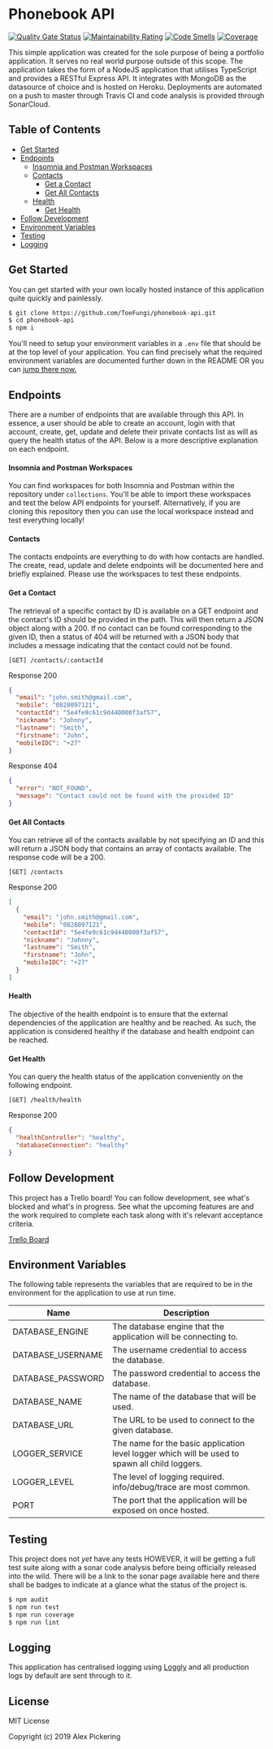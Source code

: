 # Phonebook API
[![Quality Gate Status](https://sonarcloud.io/api/project_badges/measure?project=phonebook-rest-api&metric=alert_status)](https://sonarcloud.io/dashboard?id=phonebook-rest-api)
[![Maintainability Rating](https://sonarcloud.io/api/project_badges/measure?project=phonebook-rest-api&metric=sqale_rating)](https://sonarcloud.io/dashboard?id=phonebook-rest-api)
[![Code Smells](https://sonarcloud.io/api/project_badges/measure?project=phonebook-rest-api&metric=code_smells)](https://sonarcloud.io/dashboard?id=phonebook-rest-api)
[![Coverage](https://sonarcloud.io/api/project_badges/measure?project=phonebook-rest-api&metric=coverage)](https://sonarcloud.io/dashboard?id=phonebook-rest-api)

This simple application was created for the sole purpose of being a portfolio application. It serves no real world
purpose outside of this scope. The application takes the form of a NodeJS application that utilises TypeScript and
provides a RESTful Express API. It integrates with MongoDB as the datasource of choice and is hosted on Heroku.
Deployments are automated on a push to master through Travis CI and code analysis is provided through SonarCloud.

## Table of Contents
- [Get Started](#get-started)
- [Endpoints](#endpoints)
    - [Insomnia and Postman Workspaces](#insomnia-and-postman-workspaces)
    - [Contacts](#contacts)
        - [Get a Contact](#get-a-contact)
        - [Get All Contacts](#get-all-contacts)
    - [Health](#health)
        - [Get Health](#get-health)
- [Follow Development](#follow-development)
- [Environment Variables](#environment-variables)
- [Testing](#testing)
- [Logging](#logging)

## Get Started
You can get started with your own locally hosted instance of this application quite quickly and painlessly.
```bash
$ git clone https://github.com/ToeFungi/phonebook-api.git
$ cd phonebook-api
$ npm i
```
You'll need to setup your environment variables in a `.env` file that should be at the top level of your application.
You can find precisely what the required environment variables are documented further down in the README OR you can
[jump there now.](#environment-variables)

## Endpoints
There are a number of endpoints that are available through this API. In essence, a user should be able to create an
account, login with that account, create, get, update and delete their private contacts list as will as query the health
status of the API. Below is a more descriptive explanation on each endpoint.

#### Insomnia and Postman Workspaces
You can find workspaces for both Insomnia and Postman within the repository under `collections`. You'll be able to
import these workspaces and test the below API endpoints for yourself. Alternatively, if you are cloning this repository
then you can use the local workspace instead and test everything locally!

#### Contacts
The contacts endpoints are everything to do with how contacts are handled. The create, read, update and delete endpoints
will be documented here and briefly explained. Please use the workspaces to test these endpoints.

#### Get a Contact
The retrieval of a specific contact by ID is available on a GET endpoint and the contact's ID should be provided in the
path. This will then return a JSON object along with a 200. If no contact can be found corresponding to the given ID,
then a status of 404 will be returned with a JSON body that includes a message indicating that the contact could not be
found.

`[GET] /contacts/:contactId`

Response 200
```json
{
  "email": "john.smith@gmail.com",
  "mobile": "0828097121",
  "contactId": "5e4fe9c61c9d440000f3af57",
  "nickname": "Johnny",
  "lastname": "Smith",
  "firstname": "John",
  "mobileIDC": "+27"
}
```

Response 404
```json
{
  "error": "NOT_FOUND",
  "message": "Contact could not be found with the provided ID"
}
```

#### Get All Contacts
You can retrieve all of the contacts available by not specifying an ID and this will return a JSON body that contains
an array of contacts available. The response code will be a 200.

`[GET] /contacts`

Response 200
```json
[
  {
    "email": "john.smith@gmail.com",
    "mobile": "0828097121",
    "contactId": "5e4fe9c61c9d440000f3af57",
    "nickname": "Johnny",
    "lastname": "Smith",
    "firstname": "John",
    "mobileIDC": "+27"
  }
]
```

#### Health
The objective of the health endpoint is to ensure that the external dependencies of the application are healthy and be
reached. As such, the application is considered healthy if the database and health endpoint can be reached.

#### Get Health
You can query the health status of the application conveniently on the following endpoint.

`[GET] /health/health`

Response 200
```json
{
  "healthController": "healthy",
  "databaseConnection": "healthy"
}
```

## Follow Development
This project has a Trello board! You can follow development, see what's blocked and what's in progress. See what the
upcoming features are and the work required to complete each task along with it's relevant acceptance criteria.

[Trello Board](https://trello.com/b/TspFnVQw/phb-phonebook-api)

## Environment Variables
The following table represents the variables that are required to be in the environment for the application to use at
run time. 

| Name              | Description                                                                                    |
|-------------------|------------------------------------------------------------------------------------------------|
| DATABASE_ENGINE   | The database engine that the application will be connecting to.                                |
| DATABASE_USERNAME | The username credential to access the database.                                                |
| DATABASE_PASSWORD | The password credential to access the database.                                                |
| DATABASE_NAME     | The name of the database that will be used.                                                    |
| DATABASE_URL      | The URL to be used to connect to the given database.                                           |
| LOGGER_SERVICE    | The name for the basic application level logger which will be used to spawn all child loggers. |
| LOGGER_LEVEL      | The level of logging required. info/debug/trace are most common.                               |
| PORT              | The port that the application will be exposed on once hosted.                                  |

## Testing
This project does not _yet_ have any tests HOWEVER, it will be getting a full test suite along with a sonar code
analysis before being officially released into the wild. There will be a link to the sonar page available here and there
shall be badges to indicate at a glance what the status of the project is.

```bash
$ npm audit
$ npm run test
$ npm run coverage
$ npm run lint
```

## Logging
This application has centralised logging using [Loggly](http://loggly.com/) and all production logs by default are sent
through to it.

## License
MIT License

Copyright (c) 2019 Alex Pickering
